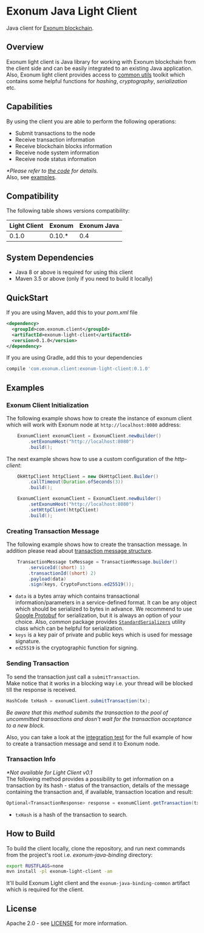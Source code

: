 # Exonum Java Light Client
Java client for [Exonum blockchain][exonum].

## Overview
Exonum light client is Java library for working with Exonum blockchain
from the client side and can be easily integrated to an existing 
Java application.  
Also, Exonum light client provides access to [common utils][ejb-common]
toolkit which contains some helpful functions for _hashing_,
_cryptography_, _serialization_ etc. 

## Capabilities
By using the client you are able to perform the following operations:
- Submit transactions to the node
- Receive transaction information 
- Receive blockchain blocks information 
- Receive node system information 
- Receive node status information  
<!-- TODO: replace by javadoc link when it will be available --> 
_*Please refer to [the code][exonum-client] for details._  
Also, see [examples](#examples). 

## Compatibility
The following table shows versions compatibility:  

| Light Client | Exonum | Exonum Java |
|--------------|--------|-------------|
| 0.1.0        | 0.10.* | 0.4         |

## System Dependencies
- Java 8 or above is required for using this client
- Maven 3.5 or above (only if you need to build it locally)

## QuickStart
If you are using Maven, add this to your _pom.xml_ file
```xml
<dependency>
  <groupId>com.exonum.client</groupId>
  <artifactId>exonum-light-client</artifactId>
  <version>0.1.0</version>
</dependency>
```
If you are using Gradle, add this to your dependencies
```Groovy
compile 'com.exonum.client:exonum-light-client:0.1.0'
```

## Examples

### Exonum Client Initialization
The following example shows how to create the instance of exonum client
which will work with Exonum node at `http://localhost:8080` address: 
```java
    ExonumClient exonumClient = ExonumClient.newBuilder()
        .setExonumHost("http://localhost:8080")
        .build();
```

The next example shows how to use a custom configuration of the _http-client_:
```java
    OkHttpClient httpClient = new OkHttpClient.Builder()
        .callTimeout(Duration.ofSeconds(3))
        .build();

    ExonumClient exonumClient = ExonumClient.newBuilder()
        .setExonumHost("http://localhost:8080")
        .setHttpClient(httpClient)
        .build();

```

### Creating Transaction Message
The following example shows how to create the transaction message.
In addition please read about [transaction message structure][exonum-tx-message-builder].
```java
    TransactionMessage txMessage = TransactionMessage.builder()
        .serviceId((short) 1)
        .transactionId((short) 2)
        .payload(data)
        .sign(keys, CryptoFunctions.ed25519());
```
* `data` is a bytes array which contains transactional information/parameters
in a service-defined format.
It can be any object which should be serialized to bytes in advance.
We recommend to use [Google Protobuf][protobuf] for serialization,
but it is always an option of your choice.
Also, _common_ package provides [`StandardSerializers`][standard-serializers]
utility class which can be helpful for serialization.  
* `keys` is a key pair of private and public keys which is used for message signature.  
* `ed25519` is the cryptographic function for signing.
 
### Sending Transaction
To send the transaction just call a `submitTransaction`.  
Make notice that it works in a blocking way i.e. your thread will be 
blocked till the response is received.  
```java
HashCode txHash = exonumClient.submitTransaction(tx);
```
*Be aware that this method submits the transaction to the pool of
uncommitted transactions and dosn't wait for the transaction 
acceptance to a new block.*  
<!-- TODO: Replace with a proper example --> 
Also, you can take a look at the [integration test][send-tx-it]
for the full example of how to create a transaction message and
send it to Exonum node.

### Transaction Info
<!-- TODO: remove after release --> 
_*Not available for Light Client v0.1_  
The following method provides a possibility to get information 
on a transaction by its hash - status of the transaction, 
details of the message containing the transaction and, 
if available, transaction location and result:
```java
Optional<TransactionResponse> response = exonumClient.getTransaction(txHash);
```
* `txHash` is a hash of the transaction to search.
  
## How to Build
To build the client locally, clone the repository, and
run next commands from the project's root 
i.e. _exonum-java-binding_ directory:
<!-- TODO: Get rid of the RUSTFLAGS here --> 
```bash
export RUSTFLAGS=none
mvn install -pl exonum-light-client -am
```
It'll build Exonum Light client and the `exonum-java-binding-common` artifact 
which is required for the client.

## License
Apache 2.0 - see [LICENSE](../LICENSE) for more information.

[exonum]: https://github.com/exonum/exonum
[ejb-common]: https://exonum.com/doc/api/java-binding-common/0.4/
[exonum-tx-message-builder]: https://exonum.com/doc/api/java-binding-common/0.4/com/exonum/binding/common/message/TransactionMessage.Builder.html
[protobuf]: https://developers.google.com/protocol-buffers/docs/proto3
[standard-serializers]: https://exonum.com/doc/api/java-binding-common/0.4/com/exonum/binding/common/serialization/StandardSerializers.html
[send-tx-it]: ./src/test/java/com/exonum/client/ExonumHttpClientIntegrationTest.java
[exonum-client]: ./src/main/java/com/exonum/client/ExonumClient.java
